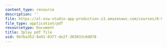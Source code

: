 ```yaml
---
content_type: resource
description: ''
file: https://ol-ocw-studio-app-production.s3.amazonaws.com/courses/8-01sc-classical-mechanics-fall-2016/9bfba3529a910377de2f303833c0d078_4K539RaRDXU.pdf
file_type: application/pdf
resourcetype: Document
title: 3play pdf file
uid: 9bfba352-9a91-0377-de2f-303833c0d078
---
```

